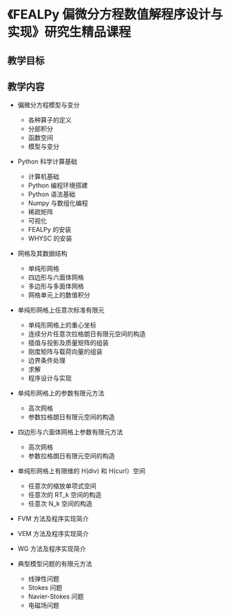 # 《FEALPy 偏微分方程数值解程序设计与实现》研究生精品课程

## 教学目标

## 教学内容

* 偏微分方程模型与变分 
    + 各种算子的定义
    + 分部积分
    + 函数空间
    + 模型与变分

* Python 科学计算基础
    + 计算机基础
    + Python 编程环境搭建
    + Python 语法基础
    + Numpy 与数组化编程
    + 稀疏矩阵
    + 可视化
    + FEALPy 的安装
    + WHYSC  的安装

* 网格及其数据结构
    + 单纯形网格
    + 四边形与六面体网格
    + 多边形与多面体网格
    + 网格单元上的数值积分

* 单纯形网格上任意次标准有限元
    + 单纯形网格上的重心坐标
    + 连续分片任意次拉格朗日有限元空间的构造
    + 插值与投影及质量矩阵的组装
    + 刚度矩阵与载荷向量的组装
    + 边界条件处理
    + 求解
    + 程序设计与实现 

* 单纯形网格上的参数有限元方法
    + 高次网格
    + 参数拉格朗日有限元空间的构造

* 四边形与六面体网格上参数有限元方法
    + 高次网格 
    + 参数拉格朗日有限元空间的构造

* 单纯形网格上有限维的 H(div) 和 H(curl）空间
    + 任意次的缩放单项式空间
    + 任意次的 RT_k 空间的构造
    + 任意次 N_k 空间的构造

* FVM 方法及程序实现简介
* VEM 方法及程序实现简介
* WG 方法及程序实现简介

* 典型模型问题的有限元方法
    + 线弹性问题
    + Stokes 问题
    + Navier-Stokes 问题
    + 电磁场问题

